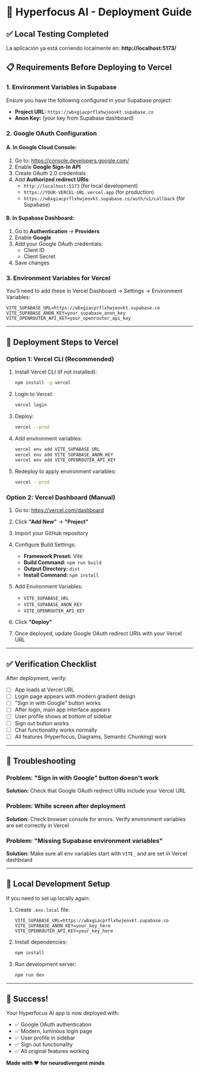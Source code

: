 # 🚀 Hyperfocus AI - Deployment Guide

## ✅ Local Testing Completed

La aplicación ya está corriendo localmente en: **http://localhost:5173/**

## 📋 Requirements Before Deploying to Vercel

### 1. Environment Variables in Supabase
Ensure you have the following configured in your Supabase project:

- **Project URL:** `https://wbxgiacprflxhwjeovkt.supabase.co`
- **Anon Key:** (your key from Supabase dashboard)

### 2. Google OAuth Configuration

#### A. In Google Cloud Console:
1. Go to: https://console.developers.google.com/
2. Enable **Google Sign-In API**
3. Create OAuth 2.0 credentials
4. Add **Authorized redirect URIs**:
   - `http://localhost:5173` (for local development)
   - `https://YOUR-VERCEL-URL.vercel.app` (for production)
   - `https://wbxgiacprflxhwjeovkt.supabase.co/auth/v1/callback` (for Supabase)

#### B. In Supabase Dashboard:
1. Go to **Authentication** → **Providers**
2. Enable **Google**
3. Add your Google OAuth credentials:
   - Client ID
   - Client Secret
4. Save changes

### 3. Environment Variables for Vercel

You'll need to add these in Vercel Dashboard → Settings → Environment Variables:

```
VITE_SUPABASE_URL=https://wbxgiacprflxhwjeovkt.supabase.co
VITE_SUPABASE_ANON_KEY=your_supabase_anon_key
VITE_OPENROUTER_API_KEY=your_openrouter_api_key
```

---

## 🚀 Deployment Steps to Vercel

### Option 1: Vercel CLI (Recommended)

1. Install Vercel CLI (if not installed):
   ```bash
   npm install -g vercel
   ```

2. Login to Vercel:
   ```bash
   vercel login
   ```

3. Deploy:
   ```bash
   vercel --prod
   ```

4. Add environment variables:
   ```bash
   vercel env add VITE_SUPABASE_URL
   vercel env add VITE_SUPABASE_ANON_KEY
   vercel env add VITE_OPENROUTER_API_KEY
   ```

5. Redeploy to apply environment variables:
   ```bash
   vercel --prod
   ```

### Option 2: Vercel Dashboard (Manual)

1. Go to: https://vercel.com/dashboard

2. Click **"Add New"** → **"Project"**

3. Import your GitHub repository

4. Configure Build Settings:
   - **Framework Preset:** Vite
   - **Build Command:** `npm run build`
   - **Output Directory:** `dist`
   - **Install Command:** `npm install`

5. Add Environment Variables:
   - `VITE_SUPABASE_URL`
   - `VITE_SUPABASE_ANON_KEY`
   - `VITE_OPENROUTER_API_KEY`

6. Click **"Deploy"**

7. Once deployed, update Google OAuth redirect URIs with your Vercel URL

---

## ✅ Verification Checklist

After deployment, verify:

- [ ] App loads at Vercel URL
- [ ] Login page appears with modern gradient design
- [ ] "Sign in with Google" button works
- [ ] After login, main app interface appears
- [ ] User profile shows at bottom of sidebar
- [ ] Sign out button works
- [ ] Chat functionality works normally
- [ ] All features (Hyperfocus, Diagrams, Semantic Chunking) work

---

## 🐛 Troubleshooting

### Problem: "Sign in with Google" button doesn't work
**Solution:** Check that Google OAuth redirect URIs include your Vercel URL

### Problem: White screen after deployment
**Solution:** Check browser console for errors. Verify environment variables are set correctly in Vercel

### Problem: "Missing Supabase environment variables"
**Solution:** Make sure all env variables start with `VITE_` and are set in Vercel dashboard

---

## 📝 Local Development Setup

If you need to set up locally again:

1. Create `.env.local` file:
   ```
   VITE_SUPABASE_URL=https://wbxgiacprflxhwjeovkt.supabase.co
   VITE_SUPABASE_ANON_KEY=your_key_here
   VITE_OPENROUTER_API_KEY=your_key_here
   ```

2. Install dependencies:
   ```bash
   npm install
   ```

3. Run development server:
   ```bash
   npm run dev
   ```

---

## 🎉 Success!

Your Hyperfocus AI app is now deployed with:
- ✅ Google OAuth authentication
- ✅ Modern, luminous login page
- ✅ User profile in sidebar
- ✅ Sign out functionality
- ✅ All original features working

**Made with ❤️ for neurodivergent minds**

